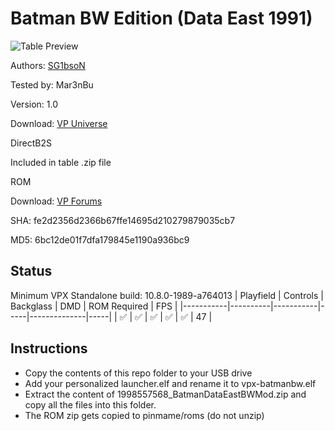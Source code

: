 # Batman BW Edition (Data East 1991)

![Table Preview](https://vpuniverse.com/screenshots/monthly_2021_07/Screenshot.jpg.c36e157f05c3d8c246dec53809fac629.jpg)

Authors: [SG1bsoN](https://vpuniverse.com/profile/34010-sg1bson/)

Tested by: Mar3nBu

Version: 1.0

Download: [VP Universe](https://vpuniverse.com/files/file/6977-batman-data-east-1991-sg1bson-bw-mod/)

DirectB2S

Included in table .zip file

ROM

Download: [VP Forums](https://www.vpforums.org/index.php?app=downloads&showfile=832)

SHA: fe2d2356d2366b67ffe14695d210279879035cb7

MD5: 6bc12de01f7dfa179845e1190a936bc9

## Status 

Minimum VPX Standalone build: 10.8.0-1989-a764013
| Playfield | Controls | Backglass | DMD | ROM Required | FPS | 
|-----------|----------|-----------|-----|--------------|-----|
| :white_check_mark: | :white_check_mark: | :white_check_mark: | :white_check_mark: | :white_check_mark: | 47 |

## Instructions

- Copy the contents of this repo folder to your USB drive
- Add your personalized launcher.elf and rename it to vpx-batmanbw.elf
- Extract the content of 1998557568_BatmanDataEastBWMod.zip and copy all the files into this folder.
- The ROM zip gets copied to pinmame/roms (do not unzip)